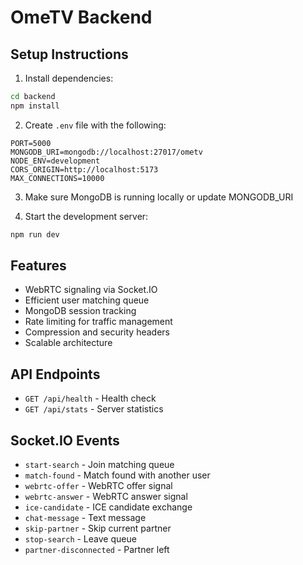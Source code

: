 # OmeTV Backend

## Setup Instructions

1. Install dependencies:
```bash
cd backend
npm install
```

2. Create `.env` file with the following:
```
PORT=5000
MONGODB_URI=mongodb://localhost:27017/ometv
NODE_ENV=development
CORS_ORIGIN=http://localhost:5173
MAX_CONNECTIONS=10000
```

3. Make sure MongoDB is running locally or update MONGODB_URI

4. Start the development server:
```bash
npm run dev
```

## Features
- WebRTC signaling via Socket.IO
- Efficient user matching queue
- MongoDB session tracking
- Rate limiting for traffic management
- Compression and security headers
- Scalable architecture

## API Endpoints
- `GET /api/health` - Health check
- `GET /api/stats` - Server statistics

## Socket.IO Events
- `start-search` - Join matching queue
- `match-found` - Match found with another user
- `webrtc-offer` - WebRTC offer signal
- `webrtc-answer` - WebRTC answer signal
- `ice-candidate` - ICE candidate exchange
- `chat-message` - Text message
- `skip-partner` - Skip current partner
- `stop-search` - Leave queue
- `partner-disconnected` - Partner left

